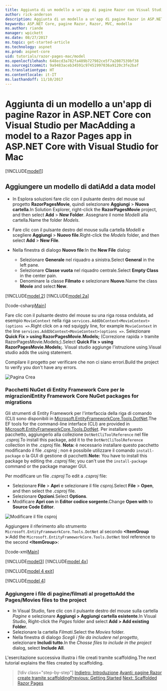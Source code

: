 ```yaml
---
title: Aggiunta di un modello a un'app di pagine Razor con Visual Studio per Mac
author: rick-anderson
description: Aggiunta di un modello a un'app di pagine Razor in ASP.NET Core con Visual Studio per Mac
keywords: ASP.NET Core, pagine Razor, Razor, MVC, modello
ms.author: riande
manager: wpickett
ms.date: 08/27/2017
ms.topic: get-started-article
ms.technology: aspnet
ms.prod: aspnet-core
uid: tutorials/razor-pages-mac/model
ms.openlocfilehash: 648ecd3a782fa489b727982ce5f7a2087539bf38
ms.sourcegitcommit: 9a9483aceb34591c97451997036a9120c3fe2baf
ms.translationtype: HT
ms.contentlocale: it-IT
ms.lasthandoff: 11/10/2017
---
```

# <a name="adding-a-model-to-a-razor-pages-app-in-aspnet-core-with-visual-studio-for-mac"></a><span data-ttu-id="1cc0a-104">Aggiunta di un modello a un'app di pagine Razor in ASP.NET Core con Visual Studio per Mac</span><span class="sxs-lookup"><span data-stu-id="1cc0a-104">Adding a model to a Razor Pages app in ASP.NET Core with Visual Studio for Mac</span></span>

[!INCLUDE[model1](../../includes/RP/model1.md)]

## <a name="add-a-data-model"></a><span data-ttu-id="1cc0a-105">Aggiungere un modello di dati</span><span class="sxs-lookup"><span data-stu-id="1cc0a-105">Add a data model</span></span>

* <span data-ttu-id="1cc0a-106">In Esplora soluzioni fare clic con il pulsante destro del mouse sul progetto **RazorPagesMovie**, quindi selezionare **Aggiungi** > **Nuova cartella**.</span><span class="sxs-lookup"><span data-stu-id="1cc0a-106">In Solution Explorer, right-click the **RazorPagesMovie** project, and then select **Add** > **New Folder**.</span></span> <span data-ttu-id="1cc0a-107">Assegnare il nome *Modelli* alla cartella.</span><span class="sxs-lookup"><span data-stu-id="1cc0a-107">Name the folder *Models*.</span></span>
* <span data-ttu-id="1cc0a-108">Fare clic con il pulsante destro del mouse sulla cartella *Modelli* e scegliere **Aggiungi** > **Nuovo file**.</span><span class="sxs-lookup"><span data-stu-id="1cc0a-108">Right-click the *Models* folder, and then select **Add** > **New File**.</span></span>
* <span data-ttu-id="1cc0a-109">Nella finestra di dialogo **Nuovo file**:</span><span class="sxs-lookup"><span data-stu-id="1cc0a-109">In the **New File** dialog:</span></span>

  * <span data-ttu-id="1cc0a-110">Selezionare **Generale** nel riquadro a sinistra.</span><span class="sxs-lookup"><span data-stu-id="1cc0a-110">Select **General** in the left pane.</span></span>
  * <span data-ttu-id="1cc0a-111">Selezionare **Classe vuota** nel riquadro centrale.</span><span class="sxs-lookup"><span data-stu-id="1cc0a-111">Select **Empty Class** in the center pain.</span></span>
  * <span data-ttu-id="1cc0a-112">Denominare la classe **Filmato** e selezionare **Nuovo**.</span><span class="sxs-lookup"><span data-stu-id="1cc0a-112">Name the class **Movie** and select **New**.</span></span>

[!INCLUDE[model 2](../../includes/RP/model2.md)]
[!INCLUDE[model 2a](../../includes/RP/model2a.md)]

[!code-csharp[Main](../../tutorials/razor-pages/razor-pages-start/sample/RazorPagesMovie/Startup.cs?name=snippet_ConfigureServices2&highlight=3-6)]

<span data-ttu-id="1cc0a-113">Fare clic con il pulsante destro del mouse su una riga rossa ondulata, ad esempio `MovieContext` nella riga `services.AddDbContext<MovieContext>(options =>`.</span><span class="sxs-lookup"><span data-stu-id="1cc0a-113">Right click on a red squiggly line, for example `MovieContext` in the line `services.AddDbContext<MovieContext>(options =>`.</span></span> <span data-ttu-id="1cc0a-114">Selezionare **Quick Fix > using RazorPagesMovie.Models;** (Correzione rapida > tramite RazorPagesMovie.Models;).</span><span class="sxs-lookup"><span data-stu-id="1cc0a-114">Select **Quick Fix > using RazorPagesMovie.Models;**.</span></span> <span data-ttu-id="1cc0a-115">Visual studio aggiunge l'istruzione using.</span><span class="sxs-lookup"><span data-stu-id="1cc0a-115">Visual studio adds the using statement.</span></span>

<span data-ttu-id="1cc0a-116">Compilare il progetto per verificare che non ci siano errori.</span><span class="sxs-lookup"><span data-stu-id="1cc0a-116">Build the project to verify you don't have any errors.</span></span>

![Pagina Crea](model/red.png)

### <a name="entity-framework-core-nuget-packages-for-migrations"></a><span data-ttu-id="1cc0a-118">Pacchetti NuGet di Entity Framework Core per le migrazioni</span><span class="sxs-lookup"><span data-stu-id="1cc0a-118">Entity Framework Core NuGet packages for migrations</span></span>

<span data-ttu-id="1cc0a-119">Gli strumenti di Entity Framework per l'interfaccia della riga di comando (CLI) sono disponibili in [Microsoft.EntityFrameworkCore.Tools.DotNet](https://www.nuget.org/packages/Microsoft.EntityFrameworkCore.Tools.DotNet).</span><span class="sxs-lookup"><span data-stu-id="1cc0a-119">The EF tools for the command-line interface (CLI) are provided in [Microsoft.EntityFrameworkCore.Tools.DotNet](https://www.nuget.org/packages/Microsoft.EntityFrameworkCore.Tools.DotNet).</span></span> <span data-ttu-id="1cc0a-120">Per installare questo pacchetto, aggiungerlo alla collezione `DotNetCliToolReference` nel file *.csproj*.</span><span class="sxs-lookup"><span data-stu-id="1cc0a-120">To install this package, add it to the `DotNetCliToolReference` collection in the *.csproj* file.</span></span> <span data-ttu-id="1cc0a-121">**Nota:** è necessario installare questo pacchetto modificando il file *.csproj* ; non è possibile utilizzare il comando `install-package` o la GUI di gestione di pacchetti.</span><span class="sxs-lookup"><span data-stu-id="1cc0a-121">**Note:** You have to install this package by editing the *.csproj* file; you can't use the `install-package` command or the package manager GUI.</span></span>

<span data-ttu-id="1cc0a-122">Per modificare un file *.csproj*:</span><span class="sxs-lookup"><span data-stu-id="1cc0a-122">To edit a *.csproj* file:</span></span>

* <span data-ttu-id="1cc0a-123">Selezionare **File** > **Apri** e selezionare il file *csproj*.</span><span class="sxs-lookup"><span data-stu-id="1cc0a-123">Select **File** > **Open**, and then select the *.csproj* file.</span></span>
* <span data-ttu-id="1cc0a-124">Selezionare **Opzioni**.</span><span class="sxs-lookup"><span data-stu-id="1cc0a-124">Select **Options**.</span></span>
* <span data-ttu-id="1cc0a-125">Modificare **Apri con** in **Editor codice sorgente**.</span><span class="sxs-lookup"><span data-stu-id="1cc0a-125">Change **Open with** to **Source Code Editor**.</span></span>

![Modificare il file csproj](model/csproj.png)

<span data-ttu-id="1cc0a-127">Aggiungere il riferimento allo strumento `Microsoft.EntityFrameworkCore.Tools.DotNet` al secondo **\<ItemGroup >**:</span><span class="sxs-lookup"><span data-stu-id="1cc0a-127">Add the `Microsoft.EntityFrameworkCore.Tools.DotNet` tool reference to the second **\<ItemGroup>**:</span></span>

[!code-xml[Main](../../tutorials/razor-pages/razor-pages-start/snapshot_cli_sample/RazorPagesMovie/RazorPagesMovie.cli.csproj?range=12-16&highlight=4)]

[!INCLUDE[model3](../../includes/RP/model3.md)]
[!INCLUDE[model 4x](../../includes/RP/model4x.md)]

[!INCLUDE[model 4 exit](../../includes/RP/model4exit.md)]

[!INCLUDE[model 4](../../includes/RP/model4.md)]

### <a name="add-the-pagesmovies-files-to-the-project"></a><span data-ttu-id="1cc0a-128">Aggiungere i file di pagine/filmati al progetto</span><span class="sxs-lookup"><span data-stu-id="1cc0a-128">Add the Pages/Movies files to the project</span></span>

* <span data-ttu-id="1cc0a-129">In Visual Studio, fare clic con il pulsante destro del mouse sulla cartella *Pagine* e selezionare **Aggiungi > Aggiungi cartella esistente**.</span><span class="sxs-lookup"><span data-stu-id="1cc0a-129">In Visual Studio, Right-click the *Pages* folder and select **Add > Add existing Folder**.</span></span>
* <span data-ttu-id="1cc0a-130">Selezionare la cartella *Filmati*.</span><span class="sxs-lookup"><span data-stu-id="1cc0a-130">Select the *Movies* folder.</span></span>
* <span data-ttu-id="1cc0a-131">Nella finestra di dialogo *Scegli i file da includere nel progetto*, selezionare **Includi tutto**.</span><span class="sxs-lookup"><span data-stu-id="1cc0a-131">In the *Chosse files to include in the project* dialog, select **Include All**.</span></span>

<span data-ttu-id="1cc0a-132">L'esercitazione successiva illustra i file creati tramite scaffolding.</span><span class="sxs-lookup"><span data-stu-id="1cc0a-132">The next tutorial explains the files created by scaffolding.</span></span>

>[!div class="step-by-step"]
<span data-ttu-id="1cc0a-133">[Indietro: Introduzione](xref:tutorials/razor-pages-mac/razor-pages-start)
[Avanti: pagine Razor create tramite scaffolding](xref:tutorials/razor-pages/page)</span><span class="sxs-lookup"><span data-stu-id="1cc0a-133">[Previous: Getting Started](xref:tutorials/razor-pages-mac/razor-pages-start)
[Next: Scaffolded Razor Pages](xref:tutorials/razor-pages/page)</span></span>
